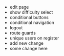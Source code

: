  * edit page
 * show difficulty select
 * conditional buttons
 * conditional navigation
 * logout
 * route guards
 * unique users on register
 * add new change
 * some change here
 
